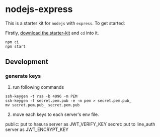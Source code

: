 # nodejs-express

This is a starter kit for `nodejs` with `express`. To get started:

Firstly, [download the starter-kit](https://github.com/hasura/codegen-assets/raw/master/nodejs-express/nodejs-express.zip) and `cd` into it.

```
npm ci
npm start
```

## Development

### generate keys

1. run following commands
```
ssh-keygen -t rsa -b 4096 -m PEM
ssh-keygen -f secret.pem.pub -e -m pem > secret.pem.pub_
mv secret.pem.pub_ secret.pem.pub
```

2. move each keys to each server's env file.

public: put to hasura server as JWT_VERIFY_KEY
secret: put to line_auth server as JWT_ENCRYPT_KEY